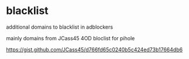 # blacklist
additional domains to blacklist in adblockers

mainly domains from JCass45 4OD bloclist for pihole

https://gist.github.com/JCass45/d766fd65c0240b5c424ed73b17664db6
